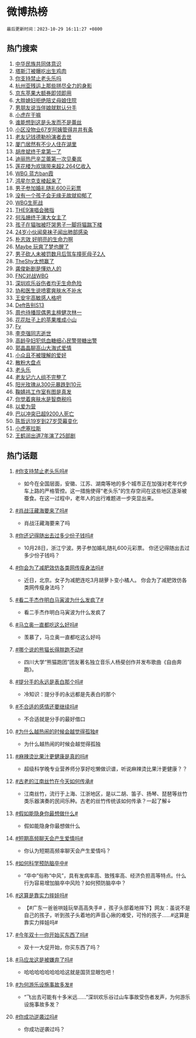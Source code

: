 # 微博热榜

`最后更新时间：2023-10-29 16:11:27 +0800`

## 热门搜索

1. [中华民族共同体意识](https://m.weibo.cn/search?containerid=100103type%3D1%26t%3D10%26q%3D%23%E4%B8%AD%E5%8D%8E%E6%B0%91%E6%97%8F%E5%85%B1%E5%90%8C%E4%BD%93%E6%84%8F%E8%AF%86%23&stream_entry_id=51&isnewpage=1&extparam=seat%3D1%26cate%3D10103%26dgr%3D0%26pos%3D0%26stream_entry_id%3D51%26q%3D%2523%25E4%25B8%25AD%25E5%258D%258E%25E6%25B0%2591%25E6%2597%258F%25E5%2585%25B1%25E5%2590%258C%25E4%25BD%2593%25E6%2584%258F%25E8%25AF%2586%2523%26c_type%3D51%26filter_type%3Drealtimehot%26display_time%3D1698567086%26pre_seqid%3D169856708649002175087)
1. [塔斯汀被曝吃出生鸡肉](https://m.weibo.cn/search?containerid=100103type%3D1%26t%3D10%26q%3D%23%E5%A1%94%E6%96%AF%E6%B1%80%E8%A2%AB%E6%9B%9D%E5%90%83%E5%87%BA%E7%94%9F%E9%B8%A1%E8%82%89%23&stream_entry_id=31&isnewpage=1&extparam=seat%3D1%26realpos%3D1%26dgr%3D0%26filter_type%3Drealtimehot%26q%3D%2523%25E5%25A1%2594%25E6%2596%25AF%25E6%25B1%2580%25E8%25A2%25AB%25E6%259B%259D%25E5%2590%2583%25E5%2587%25BA%25E7%2594%259F%25E9%25B8%25A1%25E8%2582%2589%2523%26flag%3D1%26stream_entry_id%3D31%26pos%3D0%26band_rank%3D1%26c_type%3D31%26cate%3D5001%26lcate%3D5001%26display_time%3D1698567086%26pre_seqid%3D169856708649002175087)
1. [你支持禁止老头乐吗](https://m.weibo.cn/search?containerid=100103type%3D1%26t%3D10%26q%3D%23%E4%BD%A0%E6%94%AF%E6%8C%81%E7%A6%81%E6%AD%A2%E8%80%81%E5%A4%B4%E4%B9%90%E5%90%97%23&stream_entry_id=31&isnewpage=1&extparam=seat%3D1%26realpos%3D2%26dgr%3D0%26filter_type%3Drealtimehot%26q%3D%2523%25E4%25BD%25A0%25E6%2594%25AF%25E6%258C%2581%25E7%25A6%2581%25E6%25AD%25A2%25E8%2580%2581%25E5%25A4%25B4%25E4%25B9%2590%25E5%2590%2597%2523%26flag%3D2%26stream_entry_id%3D31%26pos%3D1%26band_rank%3D2%26c_type%3D31%26cate%3D5001%26lcate%3D5001%26display_time%3D1698567086%26pre_seqid%3D169856708649002175087)
1. [杭州亚残运上那些拼尽全力的身影](https://m.weibo.cn/search?containerid=100103type%3D1%26t%3D10%26q%3D%23%E6%9D%AD%E5%B7%9E%E4%BA%9A%E6%AE%8B%E8%BF%90%E4%B8%8A%E9%82%A3%E4%BA%9B%E6%8B%BC%E5%B0%BD%E5%85%A8%E5%8A%9B%E7%9A%84%E8%BA%AB%E5%BD%B1%23&stream_entry_id=31&isnewpage=1&extparam=seat%3D1%26realpos%3D3%26dgr%3D0%26filter_type%3Drealtimehot%26q%3D%2523%25E6%259D%25AD%25E5%25B7%259E%25E4%25BA%259A%25E6%25AE%258B%25E8%25BF%2590%25E4%25B8%258A%25E9%2582%25A3%25E4%25BA%259B%25E6%258B%25BC%25E5%25B0%25BD%25E5%2585%25A8%25E5%258A%259B%25E7%259A%2584%25E8%25BA%25AB%25E5%25BD%25B1%2523%26flag%3D0%26stream_entry_id%3D31%26pos%3D2%26band_rank%3D3%26c_type%3D31%26cate%3D5001%26lcate%3D5001%26display_time%3D1698567086%26pre_seqid%3D169856708649002175087)
1. [京东苹果大额券即领即用](https://m.weibo.cn/search?containerid=100103type%3D1%26t%3D10%26q%3D%23%E4%BA%AC%E4%B8%9C%E8%8B%B9%E6%9E%9C%E5%A4%A7%E9%A2%9D%E5%88%B8%E5%8D%B3%E9%A2%86%E5%8D%B3%E7%94%A8%23&stream_entry_id=31&isnewpage=1&extparam=seat%3D1%26filter_type%3Drealtimehot%26is_ad_pos%3D1%26q%3D%2523%25E4%25BA%25AC%25E4%25B8%259C%25E8%258B%25B9%25E6%259E%259C%25E5%25A4%25A7%25E9%25A2%259D%25E5%2588%25B8%25E5%258D%25B3%25E9%25A2%2586%25E5%258D%25B3%25E7%2594%25A8%2523%26dgr%3D0%26stream_entry_id%3D31%26adid%3D209690%26topic_ad%3D1%26pos%3D3%26band_rank%3D4%26c_type%3D31%26cate%3D5001%26lcate%3D5001%26display_time%3D1698567086%26pre_seqid%3D169856708649002175087)
1. [大胖媳妇拒绝陪丈母娘住院](https://m.weibo.cn/search?containerid=100103type%3D1%26t%3D10%26q%3D%E5%A4%A7%E8%83%96%E5%AA%B3%E5%A6%87%E6%8B%92%E7%BB%9D%E9%99%AA%E4%B8%88%E6%AF%8D%E5%A8%98%E4%BD%8F%E9%99%A2&stream_entry_id=31&isnewpage=1&extparam=seat%3D1%26realpos%3D4%26dgr%3D0%26filter_type%3Drealtimehot%26q%3D%25E5%25A4%25A7%25E8%2583%2596%25E5%25AA%25B3%25E5%25A6%2587%25E6%258B%2592%25E7%25BB%259D%25E9%2599%25AA%25E4%25B8%2588%25E6%25AF%258D%25E5%25A8%2598%25E4%25BD%258F%25E9%2599%25A2%26flag%3D2%26stream_entry_id%3D31%26pos%3D4%26band_rank%3D4%26c_type%3D31%26cate%3D5001%26lcate%3D5001%26display_time%3D1698567086%26pre_seqid%3D169856708649002175087)
1. [男朋友说当伴娘就默认分手](https://m.weibo.cn/search?containerid=100103type%3D1%26t%3D10%26q%3D%23%E7%94%B7%E6%9C%8B%E5%8F%8B%E8%AF%B4%E5%BD%93%E4%BC%B4%E5%A8%98%E5%B0%B1%E9%BB%98%E8%AE%A4%E5%88%86%E6%89%8B%23&stream_entry_id=31&isnewpage=1&extparam=seat%3D1%26realpos%3D5%26dgr%3D0%26filter_type%3Drealtimehot%26q%3D%2523%25E7%2594%25B7%25E6%259C%258B%25E5%258F%258B%25E8%25AF%25B4%25E5%25BD%2593%25E4%25BC%25B4%25E5%25A8%2598%25E5%25B0%25B1%25E9%25BB%2598%25E8%25AE%25A4%25E5%2588%2586%25E6%2589%258B%2523%26flag%3D2%26stream_entry_id%3D31%26pos%3D5%26band_rank%3D5%26c_type%3D31%26cate%3D5001%26lcate%3D5001%26display_time%3D1698567086%26pre_seqid%3D169856708649002175087)
1. [小虎在干嘛](https://m.weibo.cn/search?containerid=100103type%3D1%26t%3D10%26q%3D%E5%B0%8F%E8%99%8E%E5%9C%A8%E5%B9%B2%E5%98%9B&stream_entry_id=31&isnewpage=1&extparam=seat%3D1%26realpos%3D6%26dgr%3D0%26filter_type%3Drealtimehot%26q%3D%25E5%25B0%258F%25E8%2599%258E%25E5%259C%25A8%25E5%25B9%25B2%25E5%2598%259B%26flag%3D1%26stream_entry_id%3D31%26pos%3D6%26band_rank%3D6%26c_type%3D31%26cate%3D5001%26lcate%3D5001%26display_time%3D1698567086%26pre_seqid%3D169856708649002175087)
1. [谁能想到这是头发而不是蕾丝](https://m.weibo.cn/search?containerid=100103type%3D1%26t%3D10%26q%3D%E8%B0%81%E8%83%BD%E6%83%B3%E5%88%B0%E8%BF%99%E6%98%AF%E5%A4%B4%E5%8F%91%E8%80%8C%E4%B8%8D%E6%98%AF%E8%95%BE%E4%B8%9D&stream_entry_id=31&isnewpage=1&extparam=seat%3D1%26realpos%3D7%26dgr%3D0%26filter_type%3Drealtimehot%26q%3D%25E8%25B0%2581%25E8%2583%25BD%25E6%2583%25B3%25E5%2588%25B0%25E8%25BF%2599%25E6%2598%25AF%25E5%25A4%25B4%25E5%258F%2591%25E8%2580%258C%25E4%25B8%258D%25E6%2598%25AF%25E8%2595%25BE%25E4%25B8%259D%26flag%3D2%26stream_entry_id%3D31%26pos%3D7%26band_rank%3D7%26c_type%3D31%26cate%3D5001%26lcate%3D5001%26display_time%3D1698567086%26pre_seqid%3D169856708649002175087)
1. [小区没物业67岁阿姨管得井井有条](https://m.weibo.cn/search?containerid=100103type%3D1%26t%3D10%26q%3D%23%E5%B0%8F%E5%8C%BA%E6%B2%A1%E7%89%A9%E4%B8%9A67%E5%B2%81%E9%98%BF%E5%A7%A8%E7%AE%A1%E5%BE%97%E4%BA%95%E4%BA%95%E6%9C%89%E6%9D%A1%23&stream_entry_id=31&isnewpage=1&extparam=seat%3D1%26realpos%3D8%26dgr%3D0%26filter_type%3Drealtimehot%26q%3D%2523%25E5%25B0%258F%25E5%258C%25BA%25E6%25B2%25A1%25E7%2589%25A9%25E4%25B8%259A67%25E5%25B2%2581%25E9%2598%25BF%25E5%25A7%25A8%25E7%25AE%25A1%25E5%25BE%2597%25E4%25BA%2595%25E4%25BA%2595%25E6%259C%2589%25E6%259D%25A1%2523%26flag%3D32768%26stream_entry_id%3D31%26pos%3D8%26band_rank%3D8%26c_type%3D31%26cate%3D5001%26lcate%3D5001%26display_time%3D1698567086%26pre_seqid%3D169856708649002175087)
1. [老友记钱德勒扮演者去世](https://m.weibo.cn/search?containerid=100103type%3D1%26t%3D10%26q%3D%23%E8%80%81%E5%8F%8B%E8%AE%B0%E9%92%B1%E5%BE%B7%E5%8B%92%E6%89%AE%E6%BC%94%E8%80%85%E5%8E%BB%E4%B8%96%23&stream_entry_id=31&isnewpage=1&extparam=seat%3D1%26realpos%3D9%26dgr%3D0%26filter_type%3Drealtimehot%26q%3D%2523%25E8%2580%2581%25E5%258F%258B%25E8%25AE%25B0%25E9%2592%25B1%25E5%25BE%25B7%25E5%258B%2592%25E6%2589%25AE%25E6%25BC%2594%25E8%2580%2585%25E5%258E%25BB%25E4%25B8%2596%2523%26flag%3D16%26stream_entry_id%3D31%26pos%3D9%26band_rank%3D9%26c_type%3D31%26cate%3D5001%26lcate%3D5001%26display_time%3D1698567086%26pre_seqid%3D169856708649002175087)
1. [厦门居然有不少人住在湖里](https://m.weibo.cn/search?containerid=100103type%3D1%26t%3D10%26q%3D%E5%8E%A6%E9%97%A8%E5%B1%85%E7%84%B6%E6%9C%89%E4%B8%8D%E5%B0%91%E4%BA%BA%E4%BD%8F%E5%9C%A8%E6%B9%96%E9%87%8C&stream_entry_id=31&isnewpage=1&extparam=seat%3D1%26realpos%3D10%26dgr%3D0%26filter_type%3Drealtimehot%26q%3D%25E5%258E%25A6%25E9%2597%25A8%25E5%25B1%2585%25E7%2584%25B6%25E6%259C%2589%25E4%25B8%258D%25E5%25B0%2591%25E4%25BA%25BA%25E4%25BD%258F%25E5%259C%25A8%25E6%25B9%2596%25E9%2587%258C%26flag%3D0%26stream_entry_id%3D31%26pos%3D10%26band_rank%3D10%26c_type%3D31%26cate%3D5001%26lcate%3D5001%26display_time%3D1698567086%26pre_seqid%3D169856708649002175087)
1. [胡彦斌终于拿第一了](https://m.weibo.cn/search?containerid=100103type%3D1%26t%3D10%26q%3D%23%E8%83%A1%E5%BD%A6%E6%96%8C%E7%BB%88%E4%BA%8E%E6%8B%BF%E7%AC%AC%E4%B8%80%E4%BA%86%23&stream_entry_id=31&isnewpage=1&extparam=seat%3D1%26realpos%3D11%26dgr%3D0%26filter_type%3Drealtimehot%26q%3D%2523%25E8%2583%25A1%25E5%25BD%25A6%25E6%2596%258C%25E7%25BB%2588%25E4%25BA%258E%25E6%258B%25BF%25E7%25AC%25AC%25E4%25B8%2580%25E4%25BA%2586%2523%26flag%3D1%26stream_entry_id%3D31%26pos%3D11%26band_rank%3D11%26c_type%3D31%26cate%3D5001%26lcate%3D5001%26display_time%3D1698567086%26pre_seqid%3D169856708649002175087)
1. [迪丽热巴辛芷蕾第一次见秦岚](https://m.weibo.cn/search?containerid=100103type%3D1%26t%3D10%26q%3D%23%E8%BF%AA%E4%B8%BD%E7%83%AD%E5%B7%B4%E8%BE%9B%E8%8A%B7%E8%95%BE%E7%AC%AC%E4%B8%80%E6%AC%A1%E8%A7%81%E7%A7%A6%E5%B2%9A%23&stream_entry_id=31&isnewpage=1&extparam=seat%3D1%26realpos%3D12%26dgr%3D0%26filter_type%3Drealtimehot%26q%3D%2523%25E8%25BF%25AA%25E4%25B8%25BD%25E7%2583%25AD%25E5%25B7%25B4%25E8%25BE%259B%25E8%258A%25B7%25E8%2595%25BE%25E7%25AC%25AC%25E4%25B8%2580%25E6%25AC%25A1%25E8%25A7%2581%25E7%25A7%25A6%25E5%25B2%259A%2523%26flag%3D1%26stream_entry_id%3D31%26pos%3D12%26band_rank%3D12%26c_type%3D31%26cate%3D5001%26lcate%3D5001%26display_time%3D1698567086%26pre_seqid%3D169856708649002175087)
1. [莲花楼为欢瑞带来超2.264亿收入](https://m.weibo.cn/search?containerid=100103type%3D1%26t%3D10%26q%3D%23%E8%8E%B2%E8%8A%B1%E6%A5%BC%E4%B8%BA%E6%AC%A2%E7%91%9E%E5%B8%A6%E6%9D%A5%E8%B6%852.264%E4%BA%BF%E6%94%B6%E5%85%A5%23&stream_entry_id=31&isnewpage=1&extparam=seat%3D1%26realpos%3D13%26dgr%3D0%26filter_type%3Drealtimehot%26q%3D%2523%25E8%258E%25B2%25E8%258A%25B1%25E6%25A5%25BC%25E4%25B8%25BA%25E6%25AC%25A2%25E7%2591%259E%25E5%25B8%25A6%25E6%259D%25A5%25E8%25B6%25852.264%25E4%25BA%25BF%25E6%2594%25B6%25E5%2585%25A5%2523%26flag%3D0%26stream_entry_id%3D31%26pos%3D13%26band_rank%3D13%26c_type%3D31%26cate%3D5001%26lcate%3D5001%26display_time%3D1698567086%26pre_seqid%3D169856708649002175087)
1. [WBG 蓝方ban霞](https://m.weibo.cn/search?containerid=100103type%3D1%26t%3D10%26q%3DWBG+%E8%93%9D%E6%96%B9ban%E9%9C%9E&stream_entry_id=31&isnewpage=1&extparam=seat%3D1%26realpos%3D14%26dgr%3D0%26filter_type%3Drealtimehot%26q%3DWBG%2520%25E8%2593%259D%25E6%2596%25B9ban%25E9%259C%259E%26flag%3D1%26stream_entry_id%3D31%26pos%3D14%26band_rank%3D14%26c_type%3D31%26cate%3D5001%26lcate%3D5001%26display_time%3D1698567086%26pre_seqid%3D169856708649002175087)
1. [鸿星尔克支棱起来了](https://m.weibo.cn/search?containerid=100103type%3D1%26t%3D10%26q%3D%23%E9%B8%BF%E6%98%9F%E5%B0%94%E5%85%8B%E6%94%AF%E6%A3%B1%E8%B5%B7%E6%9D%A5%E4%BA%86%23&stream_entry_id=31&isnewpage=1&extparam=seat%3D1%26realpos%3D15%26dgr%3D0%26filter_type%3Drealtimehot%26q%3D%2523%25E9%25B8%25BF%25E6%2598%259F%25E5%25B0%2594%25E5%2585%258B%25E6%2594%25AF%25E6%25A3%25B1%25E8%25B5%25B7%25E6%259D%25A5%25E4%25BA%2586%2523%26flag%3D0%26stream_entry_id%3D31%26adid%3D209713%26pos%3D15%26band_rank%3D15%26c_type%3D31%26cate%3D5001%26lcate%3D5001%26display_time%3D1698567086%26pre_seqid%3D169856708649002175087)
1. [男子参加婚礼随礼600元彩票](https://m.weibo.cn/search?containerid=100103type%3D1%26t%3D10%26q%3D%23%E7%94%B7%E5%AD%90%E5%8F%82%E5%8A%A0%E5%A9%9A%E7%A4%BC%E9%9A%8F%E7%A4%BC600%E5%85%83%E5%BD%A9%E7%A5%A8%23&stream_entry_id=31&isnewpage=1&extparam=seat%3D1%26realpos%3D16%26dgr%3D0%26filter_type%3Drealtimehot%26q%3D%2523%25E7%2594%25B7%25E5%25AD%2590%25E5%258F%2582%25E5%258A%25A0%25E5%25A9%259A%25E7%25A4%25BC%25E9%259A%258F%25E7%25A4%25BC600%25E5%2585%2583%25E5%25BD%25A9%25E7%25A5%25A8%2523%26flag%3D0%26stream_entry_id%3D31%26pos%3D16%26band_rank%3D16%26c_type%3D31%26cate%3D5001%26lcate%3D5001%26display_time%3D1698567086%26pre_seqid%3D169856708649002175087)
1. [没有一个孩子会无缘无故就抑郁了](https://m.weibo.cn/search?containerid=100103type%3D1%26t%3D10%26q%3D%E6%B2%A1%E6%9C%89%E4%B8%80%E4%B8%AA%E5%AD%A9%E5%AD%90%E4%BC%9A%E6%97%A0%E7%BC%98%E6%97%A0%E6%95%85%E5%B0%B1%E6%8A%91%E9%83%81%E4%BA%86&stream_entry_id=31&isnewpage=1&extparam=seat%3D1%26realpos%3D17%26dgr%3D0%26filter_type%3Drealtimehot%26q%3D%25E6%25B2%25A1%25E6%259C%2589%25E4%25B8%2580%25E4%25B8%25AA%25E5%25AD%25A9%25E5%25AD%2590%25E4%25BC%259A%25E6%2597%25A0%25E7%25BC%2598%25E6%2597%25A0%25E6%2595%2585%25E5%25B0%25B1%25E6%258A%2591%25E9%2583%2581%25E4%25BA%2586%26flag%3D0%26stream_entry_id%3D31%26pos%3D17%26band_rank%3D17%26c_type%3D31%26cate%3D5001%26lcate%3D5001%26display_time%3D1698567086%26pre_seqid%3D169856708649002175087)
1. [WBG生死战](https://m.weibo.cn/search?containerid=100103type%3D1%26t%3D10%26q%3D%23WBG%E7%94%9F%E6%AD%BB%E6%88%98%23&stream_entry_id=31&isnewpage=1&extparam=seat%3D1%26realpos%3D18%26dgr%3D0%26filter_type%3Drealtimehot%26q%3D%2523WBG%25E7%2594%259F%25E6%25AD%25BB%25E6%2588%2598%2523%26flag%3D1%26stream_entry_id%3D31%26pos%3D18%26band_rank%3D18%26c_type%3D31%26cate%3D5001%26lcate%3D5001%26display_time%3D1698567086%26pre_seqid%3D169856708649002175087)
1. [THE9演唱会微指](https://m.weibo.cn/search?containerid=100103type%3D1%26t%3D10%26q%3D%23THE9%E6%BC%94%E5%94%B1%E4%BC%9A%E5%BE%AE%E6%8C%87%23&stream_entry_id=31&isnewpage=1&extparam=seat%3D1%26realpos%3D19%26dgr%3D0%26filter_type%3Drealtimehot%26q%3D%2523THE9%25E6%25BC%2594%25E5%2594%25B1%25E4%25BC%259A%25E5%25BE%25AE%25E6%258C%2587%2523%26flag%3D1%26stream_entry_id%3D31%26pos%3D19%26band_rank%3D19%26c_type%3D31%26cate%3D5001%26lcate%3D5001%26display_time%3D1698567086%26pre_seqid%3D169856708649002175087)
1. [何泓姗终于演大女主了](https://m.weibo.cn/search?containerid=100103type%3D1%26t%3D10%26q%3D%23%E4%BD%95%E6%B3%93%E5%A7%97%E7%BB%88%E4%BA%8E%E6%BC%94%E5%A4%A7%E5%A5%B3%E4%B8%BB%E4%BA%86%23&stream_entry_id=31&isnewpage=1&extparam=seat%3D1%26realpos%3D20%26dgr%3D0%26filter_type%3Drealtimehot%26q%3D%2523%25E4%25BD%2595%25E6%25B3%2593%25E5%25A7%2597%25E7%25BB%2588%25E4%25BA%258E%25E6%25BC%2594%25E5%25A4%25A7%25E5%25A5%25B3%25E4%25B8%25BB%25E4%25BA%2586%2523%26flag%3D0%26stream_entry_id%3D31%26pos%3D20%26band_rank%3D20%26c_type%3D31%26cate%3D5001%26lcate%3D5001%26display_time%3D1698567086%26pre_seqid%3D169856708649002175087)
1. [孩子在猫咖被吓哭男子一脚将猫踹下楼](https://m.weibo.cn/search?containerid=100103type%3D1%26t%3D10%26q%3D%23%E5%AD%A9%E5%AD%90%E5%9C%A8%E7%8C%AB%E5%92%96%E8%A2%AB%E5%90%93%E5%93%AD%E7%94%B7%E5%AD%90%E4%B8%80%E8%84%9A%E5%B0%86%E7%8C%AB%E8%B8%B9%E4%B8%8B%E6%A5%BC%23&stream_entry_id=31&isnewpage=1&extparam=seat%3D1%26realpos%3D21%26dgr%3D0%26filter_type%3Drealtimehot%26q%3D%2523%25E5%25AD%25A9%25E5%25AD%2590%25E5%259C%25A8%25E7%258C%25AB%25E5%2592%2596%25E8%25A2%25AB%25E5%2590%2593%25E5%2593%25AD%25E7%2594%25B7%25E5%25AD%2590%25E4%25B8%2580%25E8%2584%259A%25E5%25B0%2586%25E7%258C%25AB%25E8%25B8%25B9%25E4%25B8%258B%25E6%25A5%25BC%2523%26flag%3D0%26stream_entry_id%3D31%26pos%3D21%26band_rank%3D21%26c_type%3D31%26cate%3D5001%26lcate%3D5001%26display_time%3D1698567086%26pre_seqid%3D169856708649002175087)
1. [24岁小伙闻臭袜子闻出肺部感染](https://m.weibo.cn/search?containerid=100103type%3D1%26t%3D10%26q%3D%2324%E5%B2%81%E5%B0%8F%E4%BC%99%E9%97%BB%E8%87%AD%E8%A2%9C%E5%AD%90%E9%97%BB%E5%87%BA%E8%82%BA%E9%83%A8%E6%84%9F%E6%9F%93%23&stream_entry_id=31&isnewpage=1&extparam=seat%3D1%26realpos%3D22%26dgr%3D0%26filter_type%3Drealtimehot%26q%3D%252324%25E5%25B2%2581%25E5%25B0%258F%25E4%25BC%2599%25E9%2597%25BB%25E8%2587%25AD%25E8%25A2%259C%25E5%25AD%2590%25E9%2597%25BB%25E5%2587%25BA%25E8%2582%25BA%25E9%2583%25A8%25E6%2584%259F%25E6%259F%2593%2523%26flag%3D1%26stream_entry_id%3D31%26pos%3D22%26band_rank%3D22%26c_type%3D31%26cate%3D5001%26lcate%3D5001%26display_time%3D1698567086%26pre_seqid%3D169856708649002175087)
1. [朴志效 好明亮的生命力啊](https://m.weibo.cn/search?containerid=100103type%3D1%26t%3D10%26q%3D%E6%9C%B4%E5%BF%97%E6%95%88+%E5%A5%BD%E6%98%8E%E4%BA%AE%E7%9A%84%E7%94%9F%E5%91%BD%E5%8A%9B%E5%95%8A&stream_entry_id=31&isnewpage=1&extparam=seat%3D1%26realpos%3D23%26dgr%3D0%26filter_type%3Drealtimehot%26q%3D%25E6%259C%25B4%25E5%25BF%2597%25E6%2595%2588%2520%25E5%25A5%25BD%25E6%2598%258E%25E4%25BA%25AE%25E7%259A%2584%25E7%2594%259F%25E5%2591%25BD%25E5%258A%259B%25E5%2595%258A%26flag%3D1%26stream_entry_id%3D31%26pos%3D23%26band_rank%3D23%26c_type%3D31%26cate%3D5001%26lcate%3D5001%26display_time%3D1698567086%26pre_seqid%3D169856708649002175087)
1. [Maybe 玩爽了梦也醒了](https://m.weibo.cn/search?containerid=100103type%3D1%26t%3D10%26q%3DMaybe+%E7%8E%A9%E7%88%BD%E4%BA%86%E6%A2%A6%E4%B9%9F%E9%86%92%E4%BA%86&stream_entry_id=31&isnewpage=1&extparam=seat%3D1%26realpos%3D24%26dgr%3D0%26filter_type%3Drealtimehot%26q%3DMaybe%2520%25E7%258E%25A9%25E7%2588%25BD%25E4%25BA%2586%25E6%25A2%25A6%25E4%25B9%259F%25E9%2586%2592%25E4%25BA%2586%26flag%3D1%26stream_entry_id%3D31%26pos%3D24%26band_rank%3D24%26c_type%3D31%26cate%3D5001%26lcate%3D5001%26display_time%3D1698567086%26pre_seqid%3D169856708649002175087)
1. [男子砍人未被罚数月后驾车撞死母子2人](https://m.weibo.cn/search?containerid=100103type%3D1%26t%3D10%26q%3D%23%E7%94%B7%E5%AD%90%E7%A0%8D%E4%BA%BA%E6%9C%AA%E8%A2%AB%E7%BD%9A%E6%95%B0%E6%9C%88%E5%90%8E%E9%A9%BE%E8%BD%A6%E6%92%9E%E6%AD%BB%E6%AF%8D%E5%AD%902%E4%BA%BA%23&stream_entry_id=31&isnewpage=1&extparam=seat%3D1%26realpos%3D25%26dgr%3D0%26filter_type%3Drealtimehot%26q%3D%2523%25E7%2594%25B7%25E5%25AD%2590%25E7%25A0%258D%25E4%25BA%25BA%25E6%259C%25AA%25E8%25A2%25AB%25E7%25BD%259A%25E6%2595%25B0%25E6%259C%2588%25E5%2590%258E%25E9%25A9%25BE%25E8%25BD%25A6%25E6%2592%259E%25E6%25AD%25BB%25E6%25AF%258D%25E5%25AD%25902%25E4%25BA%25BA%2523%26flag%3D0%26stream_entry_id%3D31%26pos%3D25%26band_rank%3D25%26c_type%3D31%26cate%3D5001%26lcate%3D5001%26display_time%3D1698567086%26pre_seqid%3D169856708649002175087)
1. [TheShy太想赢了](https://m.weibo.cn/search?containerid=100103type%3D1%26t%3D10%26q%3D%23TheShy%E5%A4%AA%E6%83%B3%E8%B5%A2%E4%BA%86%23&stream_entry_id=31&isnewpage=1&extparam=seat%3D1%26realpos%3D26%26dgr%3D0%26filter_type%3Drealtimehot%26q%3D%2523TheShy%25E5%25A4%25AA%25E6%2583%25B3%25E8%25B5%25A2%25E4%25BA%2586%2523%26flag%3D1%26stream_entry_id%3D31%26pos%3D26%26band_rank%3D26%26c_type%3D31%26cate%3D5001%26lcate%3D5001%26display_time%3D1698567086%26pre_seqid%3D169856708649002175087)
1. [龚俊新剧是懂劝人的](https://m.weibo.cn/search?containerid=100103type%3D1%26t%3D10%26q%3D%23%E9%BE%9A%E4%BF%8A%E6%96%B0%E5%89%A7%E6%98%AF%E6%87%82%E5%8A%9D%E4%BA%BA%E7%9A%84%23&stream_entry_id=31&isnewpage=1&extparam=seat%3D1%26realpos%3D27%26dgr%3D0%26filter_type%3Drealtimehot%26q%3D%2523%25E9%25BE%259A%25E4%25BF%258A%25E6%2596%25B0%25E5%2589%25A7%25E6%2598%25AF%25E6%2587%2582%25E5%258A%259D%25E4%25BA%25BA%25E7%259A%2584%2523%26flag%3D1%26stream_entry_id%3D31%26pos%3D27%26band_rank%3D27%26c_type%3D31%26cate%3D5001%26lcate%3D5001%26display_time%3D1698567086%26pre_seqid%3D169856708649002175087)
1. [FNC对战WBG](https://m.weibo.cn/search?containerid=100103type%3D1%26t%3D10%26q%3D%23FNC%E5%AF%B9%E6%88%98WBG%23&stream_entry_id=31&isnewpage=1&extparam=seat%3D1%26realpos%3D28%26dgr%3D0%26filter_type%3Drealtimehot%26q%3D%2523FNC%25E5%25AF%25B9%25E6%2588%2598WBG%2523%26flag%3D0%26stream_entry_id%3D31%26pos%3D28%26band_rank%3D28%26c_type%3D31%26cate%3D5001%26lcate%3D5001%26display_time%3D1698567086%26pre_seqid%3D169856708649002175087)
1. [深圳欢乐谷伤者均无生命危险](https://m.weibo.cn/search?containerid=100103type%3D1%26t%3D10%26q%3D%23%E6%B7%B1%E5%9C%B3%E6%AC%A2%E4%B9%90%E8%B0%B7%E4%BC%A4%E8%80%85%E5%9D%87%E6%97%A0%E7%94%9F%E5%91%BD%E5%8D%B1%E9%99%A9%23&stream_entry_id=31&isnewpage=1&extparam=seat%3D1%26realpos%3D29%26dgr%3D0%26filter_type%3Drealtimehot%26q%3D%2523%25E6%25B7%25B1%25E5%259C%25B3%25E6%25AC%25A2%25E4%25B9%2590%25E8%25B0%25B7%25E4%25BC%25A4%25E8%2580%2585%25E5%259D%2587%25E6%2597%25A0%25E7%2594%259F%25E5%2591%25BD%25E5%258D%25B1%25E9%2599%25A9%2523%26flag%3D1%26stream_entry_id%3D31%26pos%3D29%26band_rank%3D29%26c_type%3D31%26cate%3D5001%26lcate%3D5001%26display_time%3D1698567086%26pre_seqid%3D169856708649002175087)
1. [协和医生说喷雾爽肤水不补水](https://m.weibo.cn/search?containerid=100103type%3D1%26t%3D10%26q%3D%23%E5%8D%8F%E5%92%8C%E5%8C%BB%E7%94%9F%E8%AF%B4%E5%96%B7%E9%9B%BE%E7%88%BD%E8%82%A4%E6%B0%B4%E4%B8%8D%E8%A1%A5%E6%B0%B4%23&stream_entry_id=31&isnewpage=1&extparam=seat%3D1%26realpos%3D30%26dgr%3D0%26filter_type%3Drealtimehot%26q%3D%2523%25E5%258D%258F%25E5%2592%258C%25E5%258C%25BB%25E7%2594%259F%25E8%25AF%25B4%25E5%2596%25B7%25E9%259B%25BE%25E7%2588%25BD%25E8%2582%25A4%25E6%25B0%25B4%25E4%25B8%258D%25E8%25A1%25A5%25E6%25B0%25B4%2523%26flag%3D0%26stream_entry_id%3D31%26pos%3D30%26band_rank%3D30%26c_type%3D31%26cate%3D5001%26lcate%3D5001%26display_time%3D1698567086%26pre_seqid%3D169856708649002175087)
1. [王安宇高敏感人格吧](https://m.weibo.cn/search?containerid=100103type%3D1%26t%3D10%26q%3D%23%E7%8E%8B%E5%AE%89%E5%AE%87%E9%AB%98%E6%95%8F%E6%84%9F%E4%BA%BA%E6%A0%BC%E5%90%A7%23&stream_entry_id=31&isnewpage=1&extparam=seat%3D1%26realpos%3D31%26dgr%3D0%26filter_type%3Drealtimehot%26q%3D%2523%25E7%258E%258B%25E5%25AE%2589%25E5%25AE%2587%25E9%25AB%2598%25E6%2595%258F%25E6%2584%259F%25E4%25BA%25BA%25E6%25A0%25BC%25E5%2590%25A7%2523%26flag%3D0%26stream_entry_id%3D31%26pos%3D31%26band_rank%3D31%26c_type%3D31%26cate%3D5001%26lcate%3D5001%26display_time%3D1698567086%26pre_seqid%3D169856708649002175087)
1. [Deft告别S13](https://m.weibo.cn/search?containerid=100103type%3D1%26t%3D10%26q%3D%23Deft%E5%91%8A%E5%88%ABS13%23&stream_entry_id=31&isnewpage=1&extparam=seat%3D1%26realpos%3D32%26dgr%3D0%26filter_type%3Drealtimehot%26q%3D%2523Deft%25E5%2591%258A%25E5%2588%25ABS13%2523%26flag%3D1%26stream_entry_id%3D31%26pos%3D32%26band_rank%3D32%26c_type%3D31%26cate%3D5001%26lcate%3D5001%26display_time%3D1698567086%26pre_seqid%3D169856708649002175087)
1. [周也待播现偶男主檀健次林一](https://m.weibo.cn/search?containerid=100103type%3D1%26t%3D10%26q%3D%23%E5%91%A8%E4%B9%9F%E5%BE%85%E6%92%AD%E7%8E%B0%E5%81%B6%E7%94%B7%E4%B8%BB%E6%AA%80%E5%81%A5%E6%AC%A1%E6%9E%97%E4%B8%80%23&stream_entry_id=31&isnewpage=1&extparam=seat%3D1%26realpos%3D33%26dgr%3D0%26filter_type%3Drealtimehot%26q%3D%2523%25E5%2591%25A8%25E4%25B9%259F%25E5%25BE%2585%25E6%2592%25AD%25E7%258E%25B0%25E5%2581%25B6%25E7%2594%25B7%25E4%25B8%25BB%25E6%25AA%2580%25E5%2581%25A5%25E6%25AC%25A1%25E6%259E%2597%25E4%25B8%2580%2523%26flag%3D1%26stream_entry_id%3D31%26pos%3D33%26band_rank%3D33%26c_type%3D31%26cate%3D5001%26lcate%3D5001%26display_time%3D1698567086%26pre_seqid%3D169856708649002175087)
1. [花花肚子上的苹果堆成小山](https://m.weibo.cn/search?containerid=100103type%3D1%26t%3D10%26q%3D%23%E8%8A%B1%E8%8A%B1%E8%82%9A%E5%AD%90%E4%B8%8A%E7%9A%84%E8%8B%B9%E6%9E%9C%E5%A0%86%E6%88%90%E5%B0%8F%E5%B1%B1%23&stream_entry_id=31&isnewpage=1&extparam=seat%3D1%26realpos%3D34%26dgr%3D0%26filter_type%3Drealtimehot%26q%3D%2523%25E8%258A%25B1%25E8%258A%25B1%25E8%2582%259A%25E5%25AD%2590%25E4%25B8%258A%25E7%259A%2584%25E8%258B%25B9%25E6%259E%259C%25E5%25A0%2586%25E6%2588%2590%25E5%25B0%258F%25E5%25B1%25B1%2523%26flag%3D1%26stream_entry_id%3D31%26pos%3D34%26band_rank%3D34%26c_type%3D31%26cate%3D5001%26lcate%3D5001%26display_time%3D1698567086%26pre_seqid%3D169856708649002175087)
1. [Fy](https://m.weibo.cn/search?containerid=100103type%3D1%26t%3D10%26q%3DFy&stream_entry_id=31&isnewpage=1&extparam=seat%3D1%26realpos%3D35%26dgr%3D0%26filter_type%3Drealtimehot%26q%3DFy%26flag%3D1%26stream_entry_id%3D31%26pos%3D35%26band_rank%3D35%26c_type%3D31%26cate%3D5001%26lcate%3D5001%26display_time%3D1698567086%26pre_seqid%3D169856708649002175087)
1. [李克强同志逝世](https://m.weibo.cn/search?containerid=100103type%3D1%26t%3D10%26q%3D%23%E6%9D%8E%E5%85%8B%E5%BC%BA%E5%90%8C%E5%BF%97%E9%80%9D%E4%B8%96%23&stream_entry_id=31&isnewpage=1&extparam=seat%3D1%26realpos%3D36%26dgr%3D0%26filter_type%3Drealtimehot%26q%3D%2523%25E6%259D%258E%25E5%2585%258B%25E5%25BC%25BA%25E5%2590%258C%25E5%25BF%2597%25E9%2580%259D%25E4%25B8%2596%2523%26flag%3D0%26stream_entry_id%3D31%26pos%3D36%26band_rank%3D36%26c_type%3D31%26cate%3D5001%26lcate%3D5001%26display_time%3D1698567086%26pre_seqid%3D169856708649002175087)
1. [高龄孕妇犯低血糖细心民警带糖出警](https://m.weibo.cn/search?containerid=100103type%3D1%26t%3D10%26q%3D%23%E9%AB%98%E9%BE%84%E5%AD%95%E5%A6%87%E7%8A%AF%E4%BD%8E%E8%A1%80%E7%B3%96%E7%BB%86%E5%BF%83%E6%B0%91%E8%AD%A6%E5%B8%A6%E7%B3%96%E5%87%BA%E8%AD%A6%23&stream_entry_id=31&isnewpage=1&extparam=seat%3D1%26realpos%3D37%26dgr%3D0%26filter_type%3Drealtimehot%26q%3D%2523%25E9%25AB%2598%25E9%25BE%2584%25E5%25AD%2595%25E5%25A6%2587%25E7%258A%25AF%25E4%25BD%258E%25E8%25A1%2580%25E7%25B3%2596%25E7%25BB%2586%25E5%25BF%2583%25E6%25B0%2591%25E8%25AD%25A6%25E5%25B8%25A6%25E7%25B3%2596%25E5%2587%25BA%25E8%25AD%25A6%2523%26flag%3D32768%26stream_entry_id%3D31%26pos%3D37%26band_rank%3D37%26c_type%3D31%26cate%3D5001%26lcate%3D5001%26display_time%3D1698567086%26pre_seqid%3D169856708649002175087)
1. [郭晶晶聊高山大海式爱情](https://m.weibo.cn/search?containerid=100103type%3D1%26t%3D10%26q%3D%23%E9%83%AD%E6%99%B6%E6%99%B6%E8%81%8A%E9%AB%98%E5%B1%B1%E5%A4%A7%E6%B5%B7%E5%BC%8F%E7%88%B1%E6%83%85%23&stream_entry_id=31&isnewpage=1&extparam=seat%3D1%26realpos%3D38%26dgr%3D0%26filter_type%3Drealtimehot%26q%3D%2523%25E9%2583%25AD%25E6%2599%25B6%25E6%2599%25B6%25E8%2581%258A%25E9%25AB%2598%25E5%25B1%25B1%25E5%25A4%25A7%25E6%25B5%25B7%25E5%25BC%258F%25E7%2588%25B1%25E6%2583%2585%2523%26flag%3D0%26stream_entry_id%3D31%26pos%3D38%26band_rank%3D38%26c_type%3D31%26cate%3D5001%26lcate%3D5001%26display_time%3D1698567086%26pre_seqid%3D169856708649002175087)
1. [小众且不被理解的爱好](https://m.weibo.cn/search?containerid=100103type%3D1%26t%3D10%26q%3D%E5%B0%8F%E4%BC%97%E4%B8%94%E4%B8%8D%E8%A2%AB%E7%90%86%E8%A7%A3%E7%9A%84%E7%88%B1%E5%A5%BD&stream_entry_id=31&isnewpage=1&extparam=seat%3D1%26realpos%3D39%26dgr%3D0%26filter_type%3Drealtimehot%26q%3D%25E5%25B0%258F%25E4%25BC%2597%25E4%25B8%2594%25E4%25B8%258D%25E8%25A2%25AB%25E7%2590%2586%25E8%25A7%25A3%25E7%259A%2584%25E7%2588%25B1%25E5%25A5%25BD%26flag%3D1%26stream_entry_id%3D31%26pos%3D39%26band_rank%3D39%26c_type%3D31%26cate%3D5001%26lcate%3D5001%26display_time%3D1698567086%26pre_seqid%3D169856708649002175087)
1. [散粉大盘点](https://m.weibo.cn/search?containerid=100103type%3D1%26t%3D10%26q%3D%E6%95%A3%E7%B2%89%E5%A4%A7%E7%9B%98%E7%82%B9&stream_entry_id=31&isnewpage=1&extparam=seat%3D1%26realpos%3D40%26dgr%3D0%26filter_type%3Drealtimehot%26q%3D%25E6%2595%25A3%25E7%25B2%2589%25E5%25A4%25A7%25E7%259B%2598%25E7%2582%25B9%26flag%3D1%26stream_entry_id%3D31%26pos%3D40%26band_rank%3D40%26c_type%3D31%26cate%3D5001%26lcate%3D5001%26display_time%3D1698567086%26pre_seqid%3D169856708649002175087)
1. [老头乐](https://m.weibo.cn/search?containerid=100103type%3D1%26t%3D10%26q%3D%E8%80%81%E5%A4%B4%E4%B9%90&stream_entry_id=31&isnewpage=1&extparam=seat%3D1%26realpos%3D41%26dgr%3D0%26filter_type%3Drealtimehot%26q%3D%25E8%2580%2581%25E5%25A4%25B4%25E4%25B9%2590%26flag%3D1%26stream_entry_id%3D31%26pos%3D41%26band_rank%3D41%26c_type%3D31%26cate%3D5001%26lcate%3D5001%26display_time%3D1698567086%26pre_seqid%3D169856708649002175087)
1. [老友记六人组不完整了](https://m.weibo.cn/search?containerid=100103type%3D1%26t%3D10%26q%3D%23%E8%80%81%E5%8F%8B%E8%AE%B0%E5%85%AD%E4%BA%BA%E7%BB%84%E4%B8%8D%E5%AE%8C%E6%95%B4%E4%BA%86%23&stream_entry_id=31&isnewpage=1&extparam=seat%3D1%26realpos%3D42%26dgr%3D0%26filter_type%3Drealtimehot%26q%3D%2523%25E8%2580%2581%25E5%258F%258B%25E8%25AE%25B0%25E5%2585%25AD%25E4%25BA%25BA%25E7%25BB%2584%25E4%25B8%258D%25E5%25AE%258C%25E6%2595%25B4%25E4%25BA%2586%2523%26flag%3D0%26stream_entry_id%3D31%26pos%3D42%26band_rank%3D42%26c_type%3D31%26cate%3D5001%26lcate%3D5001%26display_time%3D1698567086%26pre_seqid%3D169856708649002175087)
1. [阳光玫瑰从300元暴跌到10元](https://m.weibo.cn/search?containerid=100103type%3D1%26t%3D10%26q%3D%23%E9%98%B3%E5%85%89%E7%8E%AB%E7%91%B0%E4%BB%8E300%E5%85%83%E6%9A%B4%E8%B7%8C%E5%88%B010%E5%85%83%23&stream_entry_id=31&isnewpage=1&extparam=seat%3D1%26realpos%3D43%26dgr%3D0%26filter_type%3Drealtimehot%26q%3D%2523%25E9%2598%25B3%25E5%2585%2589%25E7%258E%25AB%25E7%2591%25B0%25E4%25BB%258E300%25E5%2585%2583%25E6%259A%25B4%25E8%25B7%258C%25E5%2588%25B010%25E5%2585%2583%2523%26flag%3D0%26stream_entry_id%3D31%26pos%3D43%26band_rank%3D43%26c_type%3D31%26cate%3D5001%26lcate%3D5001%26display_time%3D1698567086%26pre_seqid%3D169856708649002175087)
1. [鞠婧祎工作室有图是真发](https://m.weibo.cn/search?containerid=100103type%3D1%26t%3D10%26q%3D%23%E9%9E%A0%E5%A9%A7%E7%A5%8E%E5%B7%A5%E4%BD%9C%E5%AE%A4%E6%9C%89%E5%9B%BE%E6%98%AF%E7%9C%9F%E5%8F%91%23&stream_entry_id=31&isnewpage=1&extparam=seat%3D1%26realpos%3D44%26dgr%3D0%26filter_type%3Drealtimehot%26q%3D%2523%25E9%259E%25A0%25E5%25A9%25A7%25E7%25A5%258E%25E5%25B7%25A5%25E4%25BD%259C%25E5%25AE%25A4%25E6%259C%2589%25E5%259B%25BE%25E6%2598%25AF%25E7%259C%259F%25E5%258F%2591%2523%26flag%3D0%26stream_entry_id%3D31%26pos%3D44%26band_rank%3D44%26c_type%3D31%26cate%3D5001%26lcate%3D5001%26display_time%3D1698567086%26pre_seqid%3D169856708649002175087)
1. [你觉着爽肤水是智商税吗](https://m.weibo.cn/search?containerid=100103type%3D1%26t%3D10%26q%3D%23%E4%BD%A0%E8%A7%89%E7%9D%80%E7%88%BD%E8%82%A4%E6%B0%B4%E6%98%AF%E6%99%BA%E5%95%86%E7%A8%8E%E5%90%97%23&stream_entry_id=31&isnewpage=1&extparam=seat%3D1%26realpos%3D45%26dgr%3D0%26filter_type%3Drealtimehot%26q%3D%2523%25E4%25BD%25A0%25E8%25A7%2589%25E7%259D%2580%25E7%2588%25BD%25E8%2582%25A4%25E6%25B0%25B4%25E6%2598%25AF%25E6%2599%25BA%25E5%2595%2586%25E7%25A8%258E%25E5%2590%2597%2523%26flag%3D0%26stream_entry_id%3D31%26pos%3D45%26band_rank%3D45%26c_type%3D31%26cate%3D5001%26lcate%3D5001%26display_time%3D1698567086%26pre_seqid%3D169856708649002175087)
1. [以爱为营](https://m.weibo.cn/search?containerid=100103type%3D1%26t%3D10%26q%3D%E4%BB%A5%E7%88%B1%E4%B8%BA%E8%90%A5&stream_entry_id=31&isnewpage=1&extparam=seat%3D1%26realpos%3D46%26dgr%3D0%26filter_type%3Drealtimehot%26q%3D%25E4%25BB%25A5%25E7%2588%25B1%25E4%25B8%25BA%25E8%2590%25A5%26flag%3D0%26stream_entry_id%3D31%26pos%3D46%26band_rank%3D46%26c_type%3D31%26cate%3D5001%26lcate%3D5001%26display_time%3D1698567086%26pre_seqid%3D169856708649002175087)
1. [巴以冲突已超9200人死亡](https://m.weibo.cn/search?containerid=100103type%3D1%26t%3D10%26q%3D%23%E5%B7%B4%E4%BB%A5%E5%86%B2%E7%AA%81%E5%B7%B2%E8%B6%859200%E4%BA%BA%E6%AD%BB%E4%BA%A1%23&stream_entry_id=31&isnewpage=1&extparam=seat%3D1%26realpos%3D47%26dgr%3D0%26filter_type%3Drealtimehot%26q%3D%2523%25E5%25B7%25B4%25E4%25BB%25A5%25E5%2586%25B2%25E7%25AA%2581%25E5%25B7%25B2%25E8%25B6%25859200%25E4%25BA%25BA%25E6%25AD%25BB%25E4%25BA%25A1%2523%26flag%3D0%26stream_entry_id%3D31%26pos%3D47%26band_rank%3D47%26c_type%3D31%26cate%3D5001%26lcate%3D5001%26display_time%3D1698567086%26pre_seqid%3D169856708649002175087)
1. [陈哲远19岁到27岁荧幕变化](https://m.weibo.cn/search?containerid=100103type%3D1%26t%3D10%26q%3D%23%E9%99%88%E5%93%B2%E8%BF%9C19%E5%B2%81%E5%88%B027%E5%B2%81%E8%8D%A7%E5%B9%95%E5%8F%98%E5%8C%96%23&stream_entry_id=31&isnewpage=1&extparam=seat%3D1%26realpos%3D48%26dgr%3D0%26filter_type%3Drealtimehot%26q%3D%2523%25E9%2599%2588%25E5%2593%25B2%25E8%25BF%259C19%25E5%25B2%2581%25E5%2588%25B027%25E5%25B2%2581%25E8%258D%25A7%25E5%25B9%2595%25E5%258F%2598%25E5%258C%2596%2523%26flag%3D0%26stream_entry_id%3D31%26pos%3D48%26band_rank%3D48%26c_type%3D31%26cate%3D5001%26lcate%3D5001%26display_time%3D1698567086%26pre_seqid%3D169856708649002175087)
1. [小虎塞拉斯](https://m.weibo.cn/search?containerid=100103type%3D1%26t%3D10%26q%3D%23%E5%B0%8F%E8%99%8E%E5%A1%9E%E6%8B%89%E6%96%AF%23&stream_entry_id=31&isnewpage=1&extparam=seat%3D1%26realpos%3D49%26dgr%3D0%26filter_type%3Drealtimehot%26q%3D%2523%25E5%25B0%258F%25E8%2599%258E%25E5%25A1%259E%25E6%258B%2589%25E6%2596%25AF%2523%26flag%3D1%26stream_entry_id%3D31%26pos%3D49%26band_rank%3D49%26c_type%3D31%26cate%3D5001%26lcate%3D5001%26display_time%3D1698567086%26pre_seqid%3D169856708649002175087)
1. [王鹤润出道7年演了25部剧](https://m.weibo.cn/search?containerid=100103type%3D1%26t%3D10%26q%3D%23%E7%8E%8B%E9%B9%A4%E6%B6%A6%E5%87%BA%E9%81%937%E5%B9%B4%E6%BC%94%E4%BA%8625%E9%83%A8%E5%89%A7%23&stream_entry_id=31&isnewpage=1&extparam=seat%3D1%26realpos%3D50%26dgr%3D0%26filter_type%3Drealtimehot%26q%3D%2523%25E7%258E%258B%25E9%25B9%25A4%25E6%25B6%25A6%25E5%2587%25BA%25E9%2581%25937%25E5%25B9%25B4%25E6%25BC%2594%25E4%25BA%258625%25E9%2583%25A8%25E5%2589%25A7%2523%26flag%3D0%26stream_entry_id%3D31%26pos%3D50%26band_rank%3D50%26c_type%3D31%26cate%3D5001%26lcate%3D5001%26display_time%3D1698567086%26pre_seqid%3D169856708649002175087)

## 热门话题

1. [#你支持禁止老头乐吗#](https://m.weibo.cn/search?containerid=231522type%3D1%26t%3D10%26q%3D%23%E4%BD%A0%E6%94%AF%E6%8C%81%E7%A6%81%E6%AD%A2%E8%80%81%E5%A4%B4%E4%B9%90%E5%90%97%23&stream_entry_id=128&isnewpage=1&extparam=seat%3D1%26unitid%3D1698551482352%26pos%3D1-0-0%26c_type%3D128%26dgr%3D0%26cate%3D5004%26lcate%3D5004%26display_time%3D1698567087%26pre_seqid%3D1698567087507016256113)
    - 如今在全国层面，安徽、江苏、湖南等地的多个城市正在加强对老年代步车上路的严格管控。这一措施使得“老头乐”的生存空间在这些地区逐渐被蚕食。在这一过程中，老年人的出行难题进一步突显出来。

1. [#肖战汪藏海要来了吗#](https://m.weibo.cn/search?containerid=231522type%3D1%26t%3D10%26q%3D%23%E8%82%96%E6%88%98%E6%B1%AA%E8%97%8F%E6%B5%B7%E8%A6%81%E6%9D%A5%E4%BA%86%E5%90%97%23&stream_entry_id=128&isnewpage=1&extparam=seat%3D1%26unitid%3D1698486118198%26pos%3D1-0-1%26c_type%3D128%26dgr%3D0%26cate%3D5004%26lcate%3D5004%26display_time%3D1698567087%26pre_seqid%3D1698567087507016256113)
    - 肖战汪藏海要来了吗

1. [#你还记得随出去过多少份子钱吗#](https://m.weibo.cn/search?containerid=231522type%3D1%26t%3D10%26q%3D%23%E4%BD%A0%E8%BF%98%E8%AE%B0%E5%BE%97%E9%9A%8F%E5%87%BA%E5%8E%BB%E8%BF%87%E5%A4%9A%E5%B0%91%E4%BB%BD%E5%AD%90%E9%92%B1%E5%90%97%23&stream_entry_id=128&isnewpage=1&extparam=seat%3D1%26unitid%3D1698562582331%26pos%3D1-0-2%26c_type%3D128%26dgr%3D0%26cate%3D5004%26lcate%3D5004%26display_time%3D1698567087%26pre_seqid%3D1698567087507016256113)
    - 10月28日，浙江宁波。男子参加婚礼随礼600元彩票。 你还记得随出去过多少份子钱吗？ ​

1. [#你会为了减肥效仿各类网传瘦身法吗#](https://m.weibo.cn/search?containerid=231522type%3D1%26t%3D10%26q%3D%23%E4%BD%A0%E4%BC%9A%E4%B8%BA%E4%BA%86%E5%87%8F%E8%82%A5%E6%95%88%E4%BB%BF%E5%90%84%E7%B1%BB%E7%BD%91%E4%BC%A0%E7%98%A6%E8%BA%AB%E6%B3%95%E5%90%97%23&stream_entry_id=128&isnewpage=1&extparam=seat%3D1%26unitid%3D1698543088596%26pos%3D1-0-3%26c_type%3D128%26dgr%3D0%26cate%3D5004%26lcate%3D5004%26display_time%3D1698567087%26pre_seqid%3D1698567087507016256113)
    - 近日，北京。女子为减肥连吃3月胡萝卜变小橘人。 你会为了减肥效仿各类网传瘦身法吗？ ​​​

1. [#看二手杰作明白马寅波为什么发疯了#](https://m.weibo.cn/search?containerid=231522type%3D1%26t%3D10%26q%3D%23%E7%9C%8B%E4%BA%8C%E6%89%8B%E6%9D%B0%E4%BD%9C%E6%98%8E%E7%99%BD%E9%A9%AC%E5%AF%85%E6%B3%A2%E4%B8%BA%E4%BB%80%E4%B9%88%E5%8F%91%E7%96%AF%E4%BA%86%23&stream_entry_id=128&isnewpage=1&extparam=seat%3D1%26unitid%3D1698560490746%26pos%3D1-0-4%26c_type%3D128%26dgr%3D0%26cate%3D5004%26lcate%3D5004%26display_time%3D1698567087%26pre_seqid%3D1698567087507016256113)
    - 看二手杰作明白马寅波为什么发疯了

1. [#马立奥一直都吃这么好吗#](https://m.weibo.cn/search?containerid=231522type%3D1%26t%3D10%26q%3D%23%E9%A9%AC%E7%AB%8B%E5%A5%A5%E4%B8%80%E7%9B%B4%E9%83%BD%E5%90%83%E8%BF%99%E4%B9%88%E5%A5%BD%E5%90%97%23&stream_entry_id=128&isnewpage=1&extparam=seat%3D1%26unitid%3D1698497207919%26pos%3D1-0-5%26c_type%3D128%26dgr%3D0%26cate%3D5004%26lcate%3D5004%26display_time%3D1698567087%26pre_seqid%3D1698567087507016256113)
    - 羡慕了，马立奥一直都吃这么好吗

1. [#哪个说的熊猫长得胖跑不动#](https://m.weibo.cn/search?containerid=231522type%3D1%26t%3D10%26q%3D%23%E5%93%AA%E4%B8%AA%E8%AF%B4%E7%9A%84%E7%86%8A%E7%8C%AB%E9%95%BF%E5%BE%97%E8%83%96%E8%B7%91%E4%B8%8D%E5%8A%A8%23&stream_entry_id=128&isnewpage=1&extparam=seat%3D1%26unitid%3D1698544896203%26pos%3D1-0-6%26c_type%3D128%26dgr%3D0%26cate%3D5004%26lcate%3D5004%26display_time%3D1698567087%26pre_seqid%3D1698567087507016256113)
    - 四川大学“熊猫跑团”团友著名独立音乐人杨斐创作并发布歌曲《自由奔跑》。

1. [#提分手的永远是表白那个吗#](https://m.weibo.cn/search?containerid=231522type%3D1%26t%3D10%26q%3D%23%E6%8F%90%E5%88%86%E6%89%8B%E7%9A%84%E6%B0%B8%E8%BF%9C%E6%98%AF%E8%A1%A8%E7%99%BD%E9%82%A3%E4%B8%AA%E5%90%97%23&stream_entry_id=128&isnewpage=1&extparam=seat%3D1%26unitid%3D1698399744518%26pos%3D1-0-7%26c_type%3D128%26dgr%3D0%26cate%3D5004%26lcate%3D5004%26display_time%3D1698567087%26pre_seqid%3D1698567087507016256113)
    - 冷知识：提分手的永远都是先表白的那个

1. [#不合适的感情还要继续吗#](https://m.weibo.cn/search?containerid=231522type%3D1%26t%3D10%26q%3D%23%E4%B8%8D%E5%90%88%E9%80%82%E7%9A%84%E6%84%9F%E6%83%85%E8%BF%98%E8%A6%81%E7%BB%A7%E7%BB%AD%E5%90%97%23&stream_entry_id=128&isnewpage=1&extparam=seat%3D1%26unitid%3D1698535594011%26pos%3D1-0-8%26c_type%3D128%26dgr%3D0%26cate%3D5004%26lcate%3D5004%26display_time%3D1698567087%26pre_seqid%3D1698567087507016256113)
    - 不合适就是分手的最好借口

1. [#为什么越热闹的时候会越觉得孤独#](https://m.weibo.cn/search?containerid=231522type%3D1%26t%3D10%26q%3D%23%E4%B8%BA%E4%BB%80%E4%B9%88%E8%B6%8A%E7%83%AD%E9%97%B9%E7%9A%84%E6%97%B6%E5%80%99%E4%BC%9A%E8%B6%8A%E8%A7%89%E5%BE%97%E5%AD%A4%E7%8B%AC%23&stream_entry_id=128&isnewpage=1&extparam=seat%3D1%26unitid%3D1698410857371%26pos%3D1-0-9%26c_type%3D128%26dgr%3D0%26cate%3D5004%26lcate%3D5004%26display_time%3D1698567087%26pre_seqid%3D1698567087507016256113)
    - 为什么越热闹的时候会越觉得孤独

1. [#麻辣烫比果汁更健康是真的吗#](https://m.weibo.cn/search?containerid=231522type%3D1%26t%3D10%26q%3D%23%E9%BA%BB%E8%BE%A3%E7%83%AB%E6%AF%94%E6%9E%9C%E6%B1%81%E6%9B%B4%E5%81%A5%E5%BA%B7%E6%98%AF%E7%9C%9F%E7%9A%84%E5%90%97%23&stream_entry_id=128&isnewpage=1&extparam=seat%3D1%26unitid%3D1698497816788%26pos%3D1-0-10%26c_type%3D128%26dgr%3D0%26cate%3D5004%26lcate%3D5004%26display_time%3D1698567087%26pre_seqid%3D1698567087507016256113)
    - 超级科学晚专业营养师分享好吃懒做识谱，听说麻辣烫比果汁更健康？？

1. [#古老的江南丝竹在今天如何传承#](https://m.weibo.cn/search?containerid=231522type%3D1%26t%3D10%26q%3D%23%E5%8F%A4%E8%80%81%E7%9A%84%E6%B1%9F%E5%8D%97%E4%B8%9D%E7%AB%B9%E5%9C%A8%E4%BB%8A%E5%A4%A9%E5%A6%82%E4%BD%95%E4%BC%A0%E6%89%BF%23&stream_entry_id=128&isnewpage=1&extparam=seat%3D1%26unitid%3D1698535013473%26pos%3D1-0-11%26c_type%3D128%26dgr%3D0%26cate%3D5004%26lcate%3D5004%26display_time%3D1698567087%26pre_seqid%3D1698567087507016256113)
    - 江南丝竹，流行于上海、江浙地区，是以二胡、笛子、扬琴、琵琶等丝竹类乐器演奏的民间乐种。古老的丝竹传统该如何传承？一起了解↓

1. [#假如能隐身你最想做什么#](https://m.weibo.cn/search?containerid=231522type%3D1%26t%3D10%26q%3D%23%E5%81%87%E5%A6%82%E8%83%BD%E9%9A%90%E8%BA%AB%E4%BD%A0%E6%9C%80%E6%83%B3%E5%81%9A%E4%BB%80%E4%B9%88%23&stream_entry_id=128&isnewpage=1&extparam=seat%3D1%26unitid%3D1698559313996%26pos%3D1-0-12%26c_type%3D128%26dgr%3D0%26cate%3D5004%26lcate%3D5004%26display_time%3D1698567087%26pre_seqid%3D1698567087507016256113)
    - 假如能隐身你最想做什么

1. [#短期高频聊天会产生爱情吗#](https://m.weibo.cn/search?containerid=231522type%3D1%26t%3D10%26q%3D%23%E7%9F%AD%E6%9C%9F%E9%AB%98%E9%A2%91%E8%81%8A%E5%A4%A9%E4%BC%9A%E4%BA%A7%E7%94%9F%E7%88%B1%E6%83%85%E5%90%97%23&stream_entry_id=128&isnewpage=1&extparam=seat%3D1%26unitid%3D1698399455328%26pos%3D1-0-13%26c_type%3D128%26dgr%3D0%26cate%3D5004%26lcate%3D5004%26display_time%3D1698567087%26pre_seqid%3D1698567087507016256113)
    - 你认为短期高频率聊天会产生爱情吗？

1. [#如何科学预防脑卒中#](https://m.weibo.cn/search?containerid=231522type%3D1%26t%3D10%26q%3D%23%E5%A6%82%E4%BD%95%E7%A7%91%E5%AD%A6%E9%A2%84%E9%98%B2%E8%84%91%E5%8D%92%E4%B8%AD%23&stream_entry_id=128&isnewpage=1&extparam=seat%3D1%26unitid%3D1698541885336%26pos%3D1-0-14%26c_type%3D128%26dgr%3D0%26cate%3D5004%26lcate%3D5004%26display_time%3D1698567087%26pre_seqid%3D1698567087507016256113)
    - “卒中”俗称“中风”，具有发病率高、致残率高、经济负担高等特点。什么行为容易增加脑卒中风险？如何预防脑卒中？

1. [#这算是靠实力摔娃吗#](https://m.weibo.cn/search?containerid=231522type%3D1%26t%3D10%26q%3D%23%E8%BF%99%E7%AE%97%E6%98%AF%E9%9D%A0%E5%AE%9E%E5%8A%9B%E6%91%94%E5%A8%83%E5%90%97%23&stream_entry_id=128&isnewpage=1&extparam=seat%3D1%26unitid%3D1698535592532%26pos%3D1-0-15%26c_type%3D128%26dgr%3D0%26cate%3D5004%26lcate%3D5004%26display_time%3D1698567087%26pre_seqid%3D1698567087507016256113)
    - 【#广东一爸爸哄娃玩举高高失手# ，孩子头部着地摔下】网友：虽说不是自己的孩子，听到孩子头着地的声音心揪的难受，可怜的孩子……#这算是靠实力摔娃吗#

1. [#今年双十一你开始买东西了吗#](https://m.weibo.cn/search?containerid=231522type%3D1%26t%3D10%26q%3D%23%E4%BB%8A%E5%B9%B4%E5%8F%8C%E5%8D%81%E4%B8%80%E4%BD%A0%E5%BC%80%E5%A7%8B%E4%B9%B0%E4%B8%9C%E8%A5%BF%E4%BA%86%E5%90%97%23&stream_entry_id=128&isnewpage=1&extparam=seat%3D1%26unitid%3D1698508306085%26pos%3D1-0-16%26c_type%3D128%26dgr%3D0%26cate%3D5004%26lcate%3D5004%26display_time%3D1698567087%26pre_seqid%3D1698567087507016256113)
    - 双十一大促开始，你买东西了吗？

1. [#马应龙这是被嫌弃了吗#](https://m.weibo.cn/search?containerid=231522type%3D1%26t%3D10%26q%3D%23%E9%A9%AC%E5%BA%94%E9%BE%99%E8%BF%99%E6%98%AF%E8%A2%AB%E5%AB%8C%E5%BC%83%E4%BA%86%E5%90%97%23&stream_entry_id=128&isnewpage=1&extparam=seat%3D1%26unitid%3D1698493027165%26pos%3D1-0-17%26c_type%3D128%26dgr%3D0%26cate%3D5004%26lcate%3D5004%26display_time%3D1698567087%26pre_seqid%3D1698567087507016256113)
    - 哈哈哈哈哈哈哈哈这就是国货显眼包吧！

1. [#为何游乐设施事故多发#](https://m.weibo.cn/search?containerid=231522type%3D1%26t%3D10%26q%3D%23%E4%B8%BA%E4%BD%95%E6%B8%B8%E4%B9%90%E8%AE%BE%E6%96%BD%E4%BA%8B%E6%95%85%E5%A4%9A%E5%8F%91%23&stream_entry_id=128&isnewpage=1&extparam=seat%3D1%26unitid%3D1698475011588%26pos%3D1-0-18%26c_type%3D128%26dgr%3D0%26cate%3D5004%26lcate%3D5004%26display_time%3D1698567087%26pre_seqid%3D1698567087507016256113)
    - “飞出去可能有十多米远......”深圳欢乐谷过山车事故受伤者发声，为何游乐设施事故多发？

1. [#你成功逆袭过吗#](https://m.weibo.cn/search?containerid=231522type%3D1%26t%3D10%26q%3D%23%E4%BD%A0%E6%88%90%E5%8A%9F%E9%80%86%E8%A2%AD%E8%BF%87%E5%90%97%23&stream_entry_id=128&isnewpage=1&extparam=seat%3D1%26unitid%3D1698465412185%26pos%3D1-0-19%26c_type%3D128%26dgr%3D0%26cate%3D5004%26lcate%3D5004%26display_time%3D1698567087%26pre_seqid%3D1698567087507016256113)
    - 你成功逆袭过吗？

